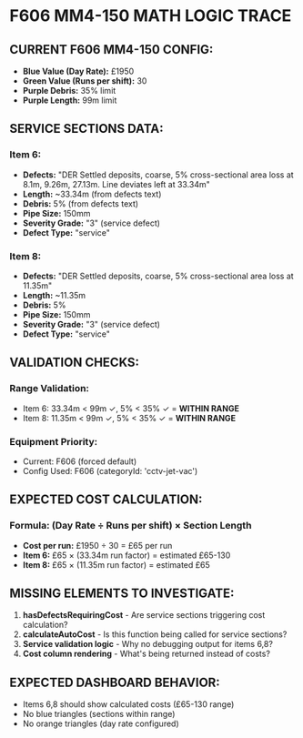 # F606 MM4-150 MATH LOGIC TRACE

## CURRENT F606 MM4-150 CONFIG:
- **Blue Value (Day Rate):** £1950
- **Green Value (Runs per shift):** 30 
- **Purple Debris:** 35% limit
- **Purple Length:** 99m limit

## SERVICE SECTIONS DATA:

### Item 6:
- **Defects:** "DER Settled deposits, coarse, 5% cross-sectional area loss at 8.1m, 9.26m, 27.13m. Line deviates left at 33.34m"
- **Length:** ~33.34m (from defects text)
- **Debris:** 5% (from defects text)
- **Pipe Size:** 150mm
- **Severity Grade:** "3" (service defect)
- **Defect Type:** "service"

### Item 8:
- **Defects:** "DER Settled deposits, coarse, 5% cross-sectional area loss at 11.35m"
- **Length:** ~11.35m 
- **Debris:** 5%
- **Pipe Size:** 150mm  
- **Severity Grade:** "3" (service defect)
- **Defect Type:** "service"

## VALIDATION CHECKS:

### Range Validation:
- Item 6: 33.34m < 99m ✓, 5% < 35% ✓ = **WITHIN RANGE**
- Item 8: 11.35m < 99m ✓, 5% < 35% ✓ = **WITHIN RANGE**

### Equipment Priority:
- Current: F606 (forced default)
- Config Used: F606 (categoryId: 'cctv-jet-vac')

## EXPECTED COST CALCULATION:

### Formula: (Day Rate ÷ Runs per shift) × Section Length
- **Cost per run:** £1950 ÷ 30 = £65 per run
- **Item 6:** £65 × (33.34m run factor) = estimated £65-130
- **Item 8:** £65 × (11.35m run factor) = estimated £65

## MISSING ELEMENTS TO INVESTIGATE:

1. **hasDefectsRequiringCost** - Are service sections triggering cost calculation?
2. **calculateAutoCost** - Is this function being called for service sections?
3. **Service validation logic** - Why no debugging output for items 6,8?
4. **Cost column rendering** - What's being returned instead of costs?

## EXPECTED DASHBOARD BEHAVIOR:
- Items 6,8 should show calculated costs (£65-130 range)
- No blue triangles (sections within range)
- No orange triangles (day rate configured)
